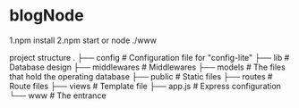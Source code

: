 # blogNode

1.npm install
2.npm start
or 
node ./www

project structure
    .
    ├── config                  # Configuration file for "config-lite"
    ├── lib                     # Database design
    ├── middlewares             # Middlewares
    ├── models                  # The files that hold the operating database
    ├── public                  # Static files
    ├── routes                  # Route files
    ├── views                   # Template file
    ├── app.js                  # Express configuration 
    └── www                     # The entrance


